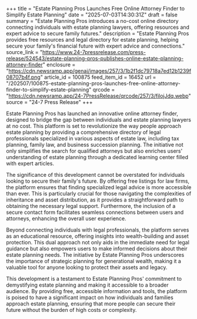 +++
title = "Estate Planning Pros Launches Free Online Attorney Finder to Simplify Estate Planning"
date = "2025-07-03T14:30:31Z"
draft = false
summary = "Estate Planning Pros introduces a no-cost online directory connecting individuals with estate planning lawyers, offering resources and expert advice to secure family futures."
description = "Estate Planning Pros provides free resources and legal directory for estate planning, helping secure your family's financial future with expert advice and connections."
source_link = "https://www.24-7pressrelease.com/press-release/524543/estate-planning-pros-publishes-online-estate-planning-attorney-finder"
enclosure = "https://cdn.newsramp.app/genai/images/257/3/1b2f1dc79718a7ed12b1239f08707b4f.png"
article_id = 100875
feed_item_id = 16452
url = "/202507/100875-estate-planning-pros-launches-free-online-attorney-finder-to-simplify-estate-planning"
qrcode = "https://cdn.newsramp.app/24-7PressRelease/qrcode/257/3/filojJdq.webp"
source = "24-7 Press Release"
+++

<p>Estate Planning Pros has launched an innovative online attorney finder, designed to bridge the gap between individuals and estate planning lawyers at no cost. This platform is set to revolutionize the way people approach estate planning by providing a comprehensive directory of legal professionals specialized in various aspects of estate law, including tax planning, family law, and business succession planning. The initiative not only simplifies the search for qualified attorneys but also enriches users' understanding of estate planning through a dedicated learning center filled with expert articles.</p><p>The significance of this development cannot be overstated for individuals looking to secure their family's future. By offering free listings for law firms, the platform ensures that finding specialized legal advice is more accessible than ever. This is particularly crucial for those navigating the complexities of inheritance and asset distribution, as it provides a straightforward path to obtaining the necessary legal support. Furthermore, the inclusion of a secure contact form facilitates seamless connections between users and attorneys, enhancing the overall user experience.</p><p>Beyond connecting individuals with legal professionals, the platform serves as an educational resource, offering insights into wealth-building and asset protection. This dual approach not only aids in the immediate need for legal guidance but also empowers users to make informed decisions about their estate planning needs. The initiative by Estate Planning Pros underscores the importance of strategic planning for generational wealth, making it a valuable tool for anyone looking to protect their assets and legacy.</p><p>This development is a testament to Estate Planning Pros' commitment to demystifying estate planning and making it accessible to a broader audience. By providing free, accessible information and tools, the platform is poised to have a significant impact on how individuals and families approach estate planning, ensuring that more people can secure their future without the burden of high costs or complexity.</p>